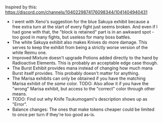 Inspired by this: https://discord.com/channels/1040229874176098344/1041404940431

* I went with Xeno's suggestion for the blue Sakuya exhibit because a free extra turn at the start of every fight just seems broken. And even if I had gone with that, the "block is retained" part is in an awkward spot - too good in many fights, but useless for many boss battles.
* The white Sakuya exhibit also makes Knives do more damage. This serves to keep the exhibit from being a strictly worse version of the white Reimu one. 
* Improved Mixture doesn't upgrade Potions added directly to the hand by Radioactive Elements. This is probably an acceptable edge case though. 
* The Burst Exhibit provides mana instead of changing how much mana Burst itself provides. This probably doesn't matter for anything.
* The Marisa exhibits can only be obtained if you have the matching Marisa exhibit of the *same* color. TODO: Also allow it if you have the "wrong" Marisa exhibit, but access to the "correct" color through other means.
* TODO: Find out why Knife Tsukumogami's description shows up as "Error".
* Balance changes: The ones that make tokens cheaper could be limited to once per turn if they're too good as-is.
